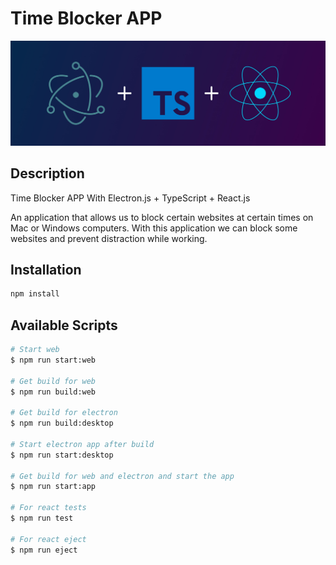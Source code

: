 # Time Blocker APP

![electron-react-ts](./electron-react-ts.jpg)

## Description

Time Blocker APP With Electron.js + TypeScript + React.js

An application that allows us to block certain websites at certain times on Mac or Windows computers. With this application we can block some websites and prevent distraction while working.

## Installation

```bash
npm install
```

## Available Scripts

```bash
# Start web
$ npm run start:web

# Get build for web
$ npm run build:web

# Get build for electron
$ npm run build:desktop

# Start electron app after build 
$ npm run start:desktop

# Get build for web and electron and start the app
$ npm run start:app

# For react tests
$ npm run test

# For react eject
$ npm run eject
```

